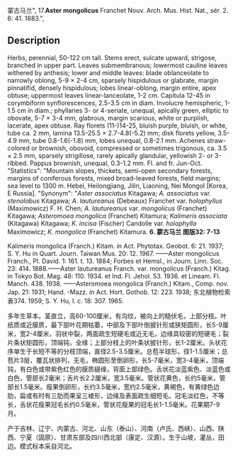 蒙古马兰",
17.**Aster mongolicus** Franchet Nouv. Arch. Mus. Hist. Nat., sér. 2. 6: 41. 1883.",

## Description
Herbs, perennial, 50-122 cm tall. Stems erect, sulcate upward, strigose, branched in upper part. Leaves submembranous; lowermost cauline leaves withered by anthesis; lower and middle leaves: blade oblanceolate to narrowly oblong, 5-9 × 2-4 cm, sparsely hispidulous or glabrate, margin pinnatifid, densely hispidulous; lobes linear-oblong, margin entire, apex obtuse; uppermost leaves linear-lanceolate, 1-2 cm. Capitula 12-45 in corymbiform synflorescences, 2.5-3.5 cm in diam. Involucre hemispheric, 1-1.5 cm in diam.; phyllaries 3- or 4-seriate, unequal, apically green, elliptic to obovate, 5-7 × 3-4 mm, glabrous, margin scarious, white or purplish, lacerate, apex obtuse. Ray florets (11-)14-25, bluish purple, bluish, or white, tube ca. 2 mm, lamina 13.5-25.5 × 2.7-4.8(-5.2) mm; disk florets yellow, 3.5-4.9 mm, tube 0.8-1.6(-1.8) mm, lobes unequal, 0.8-2.1 mm. Achenes straw-colored or brownish, obovoid, compressed or sometimes trigonous, ca. 3.5 × 2.5 mm, sparsely strigillose, rarely apically glandular, yellowish 2- or 3-ribbed. Pappus brownish, unequal, 0.3-1.2 mm. Fl. and fr. Jun-Oct.
  "Statistics": "Mountain slopes, thickets, semi-open secondary forests, margins of coniferous forests, mixed broad-leaved forests, field margins; sea level to 1300 m. Hebei, Heilongjiang, Jilin, Liaoning, Nei Mongol [Korea, E Russia].
  "Synonym": "*Aster associatus* Kitagawa; *A. associatus* var. *stenolobus* Kitagawa; *A. lautureanus* (Debeaux) Franchet var. *holophyllus* (Maximowicz) F. H. Chen; *A. lautureanus* var. *mongolicus* (Franchet) Kitagawa; *Asteromoea mongolica* (Franchet) Kitamura; *Kalimeris associata* (Kitagawa) Kitagawa; *K. incisa* (Fischer) Candolle var. *holophylla* Maximowicz; *K. mongolica* (Franchet) Kitamura.
**6. 蒙古马兰 图版32: 7-13**

Kalimeris mongolica (Franch.) Kitam. in Act. Phytotax. Geobot. 6: 21. 1937; S. Y. Hu in Quart. Journ. Taiwan Mus. 20: 12. 1967. ——Aster mongolicus Franch., Pl. David. 1: 161. t. 13. 1884; Forbes et Hemsl., in Journ. Linn. Soc. 23: 414. 1888.——Aster lautureanus Franch. var. mongolicus (Franch.) Kitag. in Tokyo Bot. Mag. 48: 110. 1934. et Ind. Fl. Jehol. 53. 1936. et Lineam. Fl. Manch. 438. 1938. ——Asteromoea mongolica (Franch.) Kitam., Comp. nov. Jap. 21: 1931; Hand. -Mazz. in Act. Hort. Gothob. 12: 223. 1938; 东北植物检索表374. 1959; S. Y. Hu, l. c. 18: 307. 1965.

多年生草本。茎直立，高60-100厘米，有沟纹，被向上的糙伏毛，上部分枝。叶纸质或近膜质，最下部叶花期枯萎，中部及下部叶倒披针形或狭矩圆形，长5-9厘米，宽2-4厘米，羽状中裂，两面疏生短硬毛或近无毛，边缘具较密的短硬毛；裂片条状矩圆形，顶端钝，全缘；上部分枝上的叶条状披针形，长1-2厘米。头状花序单生于长短不等的分枝顶端，直径2.5-3.5厘米。总苞半球形，径1-1.5厘米；总苞片3层，覆瓦状排列，无毛，椭圆形至倒卵形，长5-7毫米，宽3-4毫米，顶端钝，有白色或带紫色红色的膜质繸缘，背面上部绿色。舌状花淡蓝紫色、淡蓝色或白色，管部长2毫米；舌片长2.2厘米，宽3.5毫米。管状花黄色，长约5毫米，管部长1.5毫米。瘦果倒卵形，长约3.5毫米，宽约2.5毫米，黄褐色，有黄绿色边肋，扁或有时有三肋而果呈三棱形，边缘及表面疏生细短毛。冠毛淡红色，不等长，舌状花瘦果冠毛长约0.5毫米，管状花瘦果的冠毛长1-1.5毫米。花果期7-9月。

产于吉林、辽宁、内蒙古、河北、山东（泰山）、河南（卢氏、西峡）、山西、陕西、宁夏（固原）、甘肃东部及四川西北部（康定、汉源）。生于山坡，灌丛，田边。模式标本采自河北。
